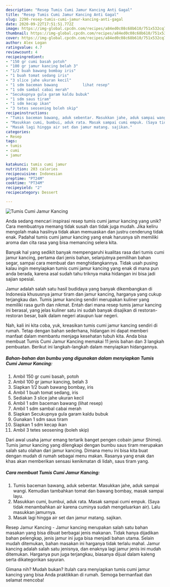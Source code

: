 ```yaml
---
description: "Resep Tumis Cumi Jamur Kancing Anti Gagal"
title: "Resep Tumis Cumi Jamur Kancing Anti Gagal"
slug: 2290-resep-tumis-cumi-jamur-kancing-anti-gagal
date: 2020-09-22T17:51:51.772Z
image: https://img-global.cpcdn.com/recipes/a84ed0c08c68b610/751x532cq70/tumis-cumi-jamur-kancing-foto-resep-utama.jpg
thumbnail: https://img-global.cpcdn.com/recipes/a84ed0c08c68b610/751x532cq70/tumis-cumi-jamur-kancing-foto-resep-utama.jpg
cover: https://img-global.cpcdn.com/recipes/a84ed0c08c68b610/751x532cq70/tumis-cumi-jamur-kancing-foto-resep-utama.jpg
author: Alex Logan
ratingvalue: 4.7
reviewcount: 4
recipeingredient:
- "150 gr cumi basah potoh"
- "100 gr jamur kancing belah 3"
- "1/2 buah bawang bombay iris"
- "1 buah tomat sedang iris"
- "3 slice jahe ukuran kecil"
- "1 sdm baceman bawang           lihat resep"
- "1 sdm sambal cabai merah"
- "Secukupnya gula garam kaldu bubuk"
- "1 sdm saus tiram"
- "1 sdm kecap ikan"
- "3 tetes seosening boleh skip"
recipeinstructions:
- "Tumis baceman bawang, aduk sebentar. Masukkan jahe, aduk sampai wangi. Kemudian tambahkan tomat dan bawang bombay, masak sampai layu."
- "Masukkan cumi, bumbui, aduk rata. Masak sampai cumi empuk. (Saya tidak menambahkan air karena cuminya sudah mengeluarkan air). Lalu masukkan jamurnya."
- "Masak lagi hingga air set dan jamur matang. sajikan."
categories:
- Resep
tags:
- tumis
- cumi
- jamur

katakunci: tumis cumi jamur 
nutrition: 203 calories
recipecuisine: Indonesian
preptime: "PT24M"
cooktime: "PT34M"
recipeyield: "2"
recipecategory: Dessert

---
```



![Tumis Cumi Jamur Kancing](https://img-global.cpcdn.com/recipes/a84ed0c08c68b610/751x532cq70/tumis-cumi-jamur-kancing-foto-resep-utama.jpg)

Anda sedang mencari inspirasi resep tumis cumi jamur kancing yang unik? Cara membuatnya memang tidak susah dan tidak juga mudah. Jika keliru mengolah maka hasilnya tidak akan memuaskan dan justru cenderung tidak enak. Padahal tumis cumi jamur kancing yang enak harusnya sih memiliki aroma dan cita rasa yang bisa memancing selera kita.

Banyak hal yang sedikit banyak mempengaruhi kualitas rasa dari tumis cumi jamur kancing, pertama dari jenis bahan, selanjutnya pemilihan bahan segar, sampai cara membuat dan menghidangkannya. Tidak usah pusing kalau ingin menyiapkan tumis cumi jamur kancing yang enak di mana pun anda berada, karena asal sudah tahu triknya maka hidangan ini bisa jadi sajian spesial.

Jamur adalah salah satu hasil budidaya yang banyak dikembangkan di Indonesia khususnya jamur tiram dan jamur kancing, harganya yang cukup terjangkau dan. Tumis jamur kancing sendiri merupakan kuliner yang memiliki rasa gurih dan nikmat. Entah dari mana resep tumis jamur kancing ini berasal, yang jelas kuliner satu ini sudah banyak disajikan di restoran-restoran besar, baik dalam negeri ataupun luar negeri.


Nah, kali ini kita coba, yuk, kreasikan tumis cumi jamur kancing sendiri di rumah. Tetap dengan bahan sederhana, hidangan ini dapat memberi manfaat dalam membantu menjaga kesehatan tubuh kita. Anda bisa membuat Tumis Cumi Jamur Kancing memakai 11 jenis bahan dan 3 langkah pembuatan. Berikut ini langkah-langkah dalam menyiapkan hidangannya.

<!--inarticleads1-->

##### Bahan-bahan dan bumbu yang digunakan dalam menyiapkan Tumis Cumi Jamur Kancing:

1. Ambil 150 gr cumi basah, potoh
1. Ambil 100 gr jamur kancing, belah 3
1. Siapkan 1/2 buah bawang bombay, iris
1. Ambil 1 buah tomat sedang, iris
1. Sediakan 3 slice jahe ukuran kecil
1. Ambil 1 sdm baceman bawang           (lihat resep)
1. Ambil 1 sdm sambal cabai merah
1. Siapkan Secukupnya gula garam kaldu bubuk
1. Gunakan 1 sdm saus tiram
1. Siapkan 1 sdm kecap ikan
1. Ambil 3 tetes seosening (boleh skip)


Dari awal usaha jamur emang tertarik banget pengen cobain jamur Shimeji. Tumis jamur kancing yang dilengkapi dengan bumbu saus tiram merupakan salah satu olahan dari jamur kancing. Dimana menu ini bisa kita buat dengan mudah di rumah sebagai menu makan. Rasanya yang enak dan khas akan memberikan sensasi kenikmatan di lidah, saus tiram yang. 

<!--inarticleads2-->

##### Cara membuat Tumis Cumi Jamur Kancing:

1. Tumis baceman bawang, aduk sebentar. Masukkan jahe, aduk sampai wangi. Kemudian tambahkan tomat dan bawang bombay, masak sampai layu.
1. Masukkan cumi, bumbui, aduk rata. Masak sampai cumi empuk. (Saya tidak menambahkan air karena cuminya sudah mengeluarkan air). Lalu masukkan jamurnya.
1. Masak lagi hingga air set dan jamur matang. sajikan.


Resep Jamur Kancing - Jamur kancing merupakan salah satu bahan masakan yang bisa dibuat berbagai jenis makanan. Tidak hanya dijadikan bahan pelengkap, jenis jamur ini juga bisa menjadi bahan utama. Selain mudah ditemukan, bahan masakan ini harganya tidak terlalu mahal. Jamur kancing adalah salah satu jenisnya, dan enaknya lagi jamur jenis ini mudah ditemukan. Harganya pun juga terjangkau, biasanya dijual dalam kaleng serta dikategorikan sayuran. 

Gimana nih? Mudah bukan? Itulah cara menyiapkan tumis cumi jamur kancing yang bisa Anda praktikkan di rumah. Semoga bermanfaat dan selamat mencoba!
